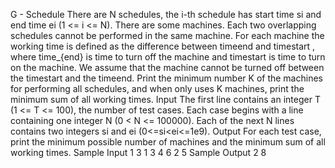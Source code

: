 G - Schedule
There are N schedules, the i-th schedule has start time si and end time ei (1 <= i <= N). There are some machines. Each two overlapping schedules cannot be performed in the same machine. For each machine the working time is defined as the difference between timeend and timestart , where time_{end} is time to turn off the machine and timestart is time to turn on the machine. We assume that the machine cannot be turned off between the timestart and the timeend.
Print the minimum number K of the machines for performing all schedules, and when only uses K machines, print the minimum sum of all working times.
Input
The first line contains an integer T (1 <= T <= 100), the number of test cases. Each case begins with a line containing one integer N (0 < N <= 100000). Each of the next N lines contains two integers si and ei (0<=si<ei<=1e9).
Output
For each test case, print the minimum possible number of machines and the minimum sum of all working times.
Sample Input
1
3
1 3
4 6
2 5
Sample Output
2 8